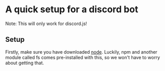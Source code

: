 # A quick setup for a discord bot

Note: This will only work for discord.js!

## Setup

Firstly, make sure you have downloaded [node](https://nodejs.org/en/download/). Luckily, npm and another module called fs comes pre-installed with this, so we won't have to worry about getting that.
